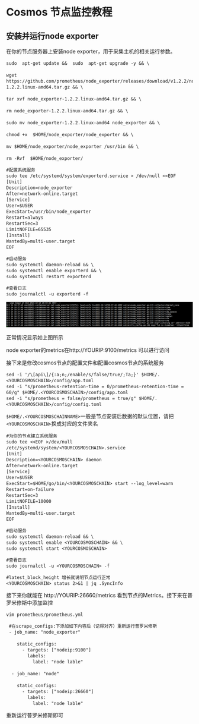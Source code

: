 # Cosmos 节点监控教程

## 安装并运行node exporter

在你的节点服务器上安装node exporter，用于采集主机的相关运行参数。

```shell
sudo  apt-get update &&  sudo  apt-get upgrade -y && \

wget https://github.com/prometheus/node_exporter/releases/download/v1.2.2/node_exporter-1.2.2.linux-amd64.tar.gz && \

tar xvf node_exporter-1.2.2.linux-amd64.tar.gz && \

rm node_exporter-1.2.2.linux-amd64.tar.gz && \

sudo mv node_exporter-1.2.2.linux-amd64 node_exporter && \

chmod +x  $HOME/node_exporter/node_exporter && \

mv $HOME/node_exporter/node_exporter /usr/bin && \

rm -Rvf  $HOME/node_exporter/
```

```
#配置系统服务
sudo tee /etc/systemd/system/exporterd.service > /dev/null <<EOF
[Unit]
Description=node_exporter
After=network-online.target
[Service]
User=$USER
ExecStart=/usr/bin/node_exporter
Restart=always
RestartSec=3
LimitNOFILE=65535
[Install]
WantedBy=multi-user.target
EOF
```

```
#启动服务
sudo systemctl daemon-reload && \
sudo systemctl enable exporterd && \
sudo systemctl restart exporterd
```

```
#查看日志
sudo journalctl -u exporterd -f
```

![image-20211014163840249](https://raw.githubusercontent.com/silentnoname/silent666pic/master/img/image-20211014163840249.png)

正常情况显示如上图所示

node exporter的metrics在http://YOURIP:9100/metrics  可以进行访问



接下来是修改cosmos节点的配置文件和配置cosmos节点的系统服务

```shell
sed -i '/\[api\]/{:a;n;/enable/s/false/true/;Ta;}' $HOME/.<YOURCOSMOSCHAIN>/config/app.toml
sed -i "s/prometheus-retention-time = 0/prometheus-retention-time = 60/g" $HOME/.<YOURCOSMOSCHAIN>/config/app.toml
sed -i "s/prometheus = false/prometheus = true/g" $HOME/.<YOURCOSMOSCHAIN>/config/config.toml
```

`$HOME/.<YOURCOSMOSCHAINNAME>`一般是节点安装后数据的默认位置，请把`<YOURCOSMOSCHAIN>`换成对应的文件夹名

```shell
#为你的节点建立系统服务
sudo tee <<EOF >/dev/null /etc/systemd/system/<YOURCOSMOSCHAIN>.service
[Unit]
Description=<YOURCOSMOSCHAIN> daemon
After=network-online.target
[Service]
User=$USER
ExecStart=$HOME/go/bin/<YOURCOSMOSCHAIN> start --log_level=warn
Restart=on-failure
RestartSec=3
LimitNOFILE=10000
[Install]
WantedBy=multi-user.target
EOF
```

```shell
#启动服务
sudo systemctl daemon-reload && \
sudo systemctl enable <YOURCOSMOSCHAIN> && \
sudo systemctl start <YOURCOSMOSCHAIN>
```

```
#查看日志
sudo journalctl -u <YOURCOSMOSCHAIN> -f
```

```
#latest_block_height 增长就说明节点运行正常
<YOURCOSMOSCHAIN> status 2>&1 | jq .SyncInfo 
```



接下来你就能在 http://YOURIP:26660/metrics  看到节点的Metrics。接下来在普罗米修斯中添加监控

```shell
vim prometheus/prometheus.yml 
```

```
 #在scrape_configs:下添加如下内容后（记得对齐）重新运行普罗米修斯
 - job_name: "node_exporter"

    static_configs:
      - targets: ["nodeip:9100"]
        labels:
          label: "node lable"

  - job_name: "node"

    static_configs:
      - targets: ["nodeip:26660"]
        labels:
          label: "node lable"

```

重新运行普罗米修斯即可







